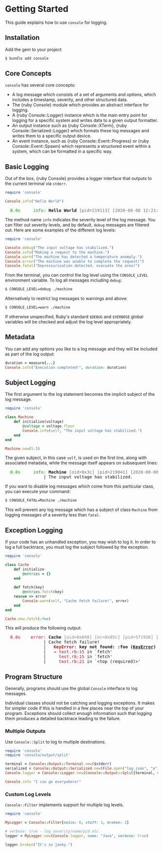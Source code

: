 # Getting Started

This guide explains how to use `console` for logging.

## Installation

Add the gem to your project:

~~~ bash
$ bundle add console
~~~

## Core Concepts

`console` has several core concepts:

- A log message which consists of a set of arguments and options, which includes a timestamp, severity, and other structured data.
- The {ruby Console} module which provides an abstract interface for logging.
- A {ruby Console::Logger} instance which is the main entry point for logging for a specific system and writes data to a given output formatter.
- An output instance such as {ruby Console::XTerm}, {ruby Console::Serialized::Logger} which formats these log messages and writes them to a specific output device.
- An event instance, such as {ruby Console::Event::Progress} or {ruby Console::Event::Spawn} which represents a structured event within a system, which can be formatted in a specific way.

## Basic Logging

Out of the box, {ruby Console}  provides a logger interface that outputs to the current terminal via `stderr`.

~~~ ruby
require 'console'

Console.info("Hello World")
~~~

<pre>
<font color="#00AA00">  0.0s     info:</font> <b>Hello World</b> <font color="#717171">[pid=219113] [2020-08-08 12:21:26 +1200]</font>
</pre>

The method name `info` indicates the severity level of the log message. You can filter out severity levels, and by default, `debug` messages are filtered out. Here are some examples of the different log levels:

~~~ ruby
require 'console'

Console.debug("The input voltage has stabilized.")
Console.info("Making a request to the machine.")
Console.warn("The machine has detected a temperature anomaly.")
Console.error("The machine was unable to complete the request!")
Console.fatal("Depressurisation detected, evacuate the area!")
~~~

From the terminal, you can control the log level using the `CONSOLE_LEVEL` environment variable. To log all messages including `debug`:

~~~ bash
$ CONSOLE_LEVEL=debug ./machine
~~~

Alternatively to restrict log messages to warnings and above:

~~~ bash
$ CONSOLE_LEVEL=warn ./machine
~~~

If otherwise unspecified, Ruby's standard `$DEBUG` and `$VERBOSE` global variables will be checked and adjust the log level appropriately.

## Metadata

You can add any options you like to a log message and they will be included as part of the log output:

~~~ ruby
duration = measure{...}
Console.info("Execution completed!", duration: duration)
~~~

## Subject Logging

The first argument to the log statement becomes the implicit subject of the log message.

~~~ ruby
require 'console'

class Machine
	def initialize(voltage)
		@voltage = voltage.floor
		Console.info(self, "The input voltage has stabilized.")
	end
end

Machine.new(5.5)
~~~

The given subject, in this case `self`, is used on the first line, along with associated metadata, while the message itself appears on subsequent lines:

<pre>
<font color="#00AA00">  0.0s     info:</font> <b>Machine</b> <font color="#717171">[oid=0x3c] [pid=219041] [2020-08-08 12:17:33 +1200]</font>
               | The input voltage has stabilized.
</pre>

If you want to disable log messages which come from this particular class, you can execute your command:

~~~ bash
$ CONSOLE_FATAL=Machine ./machine
~~~

This will prevent any log message which has a subject of class `Machine` from logging messages of a severity less than `fatal`.

## Exception Logging

If your code has an unhandled exception, you may wish to log it. In order to log a full backtrace, you must log the subject followed by the exception.

~~~ ruby
require 'console'

class Cache
	def initialize
		@entries = {}
	end
	
	def fetch(key)
		@entries.fetch(key)
	rescue => error
		Console.warn(self, "Cache fetch failure!", error)
	end
end

Cache.new.fetch(:foo)
~~~

This will produce the following output:

<pre><font color="#C01C28">  0.0s    error:</font> <b>Cache</b> <font color="#8B8A88">[oid=0x848] [ec=0x85c] [pid=571936] [2024-05-03 10:55:11 +1200]</font>
               | Cache fetch failure!
               |   <font color="#C01C28"><b>KeyError</b></font>: <b>key not found: :foo (</b><u style="text-decoration-style:solid"><b>KeyError</b></u><b>)</b>
               |   → <font color="#C01C28">test.rb:15</font> in `fetch&apos;
               |     <font color="#C01C28">test.rb:15</font> in `fetch&apos;
               |     <font color="#C01C28">test.rb:21</font> in `&lt;top (required)&gt;&apos;
</pre>

## Program Structure

Generally, programs should use the global `Console` interface to log messages.

Individual classes should not be catching and logging exceptions. It makes for simpler code if this is handled in a few places near the top of your program. Exceptions should collect enough information such that logging them produces a detailed backtrace leading to the failure.

### Multiple Outputs

Use `Console::Split` to log to multiple destinations.

``` ruby
require 'console'
require 'console/output/split'

terminal = Console::Output::Terminal.new($stderr)
serialized = Console::Output::Serialized.new(File.open("log.json", "a"))
Console.logger = Console::Logger.new(Console::Output::Split[terminal, serialized])

Console.info "I can go everywhere!"
```

### Custom Log Levels

`Console::Filter` implements support for multiple log levels.

``` ruby
require 'console'

MyLogger = Console::Filter[noise: 0, stuff: 1, broken: 2]

# verbose: true - log severity/name/pid etc.
logger = MyLogger.new(Console.logger, name: "Java", verbose: true)

logger.broken("It's so janky.")
```
